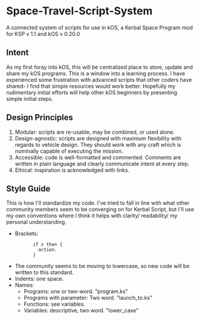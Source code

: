 # Space-Travel-Script-System
A connected system of scripts for use in kOS, a Kerbal Space Program mod
for KSP v 1.1 and kOS v 0.20.0

## Intent
As my first foray into kOS, this will be centralized place to store, update and share my kOS programs. This is a window into a learning process. I have experienced some frustration with advanced scripts that other coders have shared- I find that simple resources would work better. Hopefully my rudimentary initial efforts will help other kOS beginners by presenting simple initial steps.

## Design Principles
1. Modular: scripts are re-usable, may be combined, or used alone.
2. Design-agnostic: scripts are designed with maximum flexibility with regards to vehicle design. They should work with any craft which is nominally capable of executing the mission.
3. Accessible: code is well-formatted and commented. Comments are written in plain language and clearly communicate intent at every step.
4. Ethical: inspiration is acknowledged with links.

## Style Guide
This is how I'll standardize my code. I've tried to fall in line with what other community members seem to be converging on for Kerbal Script, but I'll use my own conventions where I think it helps with clarity/ readability/ my personal understanding.
- Brackets:
```        
          if x then {
            action.
          }
```
- The community seems to be moving to lowercase, so new code will be written to this standard. 
- Indents: one space.
- Names:
  - Programs: one or two-word. "program.ks"
  - Programs with parameter: Two word. "launch_to.ks"
  - Functions: see variables. 
  - Variables: descriptive, two word. "lower_case"
